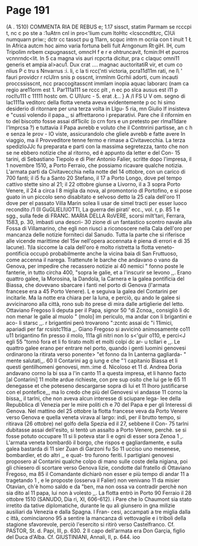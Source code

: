 # Page 191

(A . 1510) COMMENTA RIA DE REBUS e; 1.17 sissct, statim Parmam se rcccpi t, nc c po ste a :1uAtrn cnl in pro<'lium cum ltoHtc <lcsccndtŁrc, C)Ui numquarn priw:; dctr cc tassct pu g 11arn, scquc intrn m ocriia con t inuit 1 Ł In Africa autcm hoc aimo varia fortuna belli fuit Arngonum Rt·giH. IH, cum Tripolim nrbem cxpugnassct, omncH f e r e ohtruncavit, fcmin:IH et pucros vcnnrndc<lit. In 5 ca magna vis auri rcpcrta dicitur, pra c claquc omni11 generis et ampia al>acu1. Dux crat .... magnac auctoritatiR vir, et cum co nlius P c tru s Nnvarrus :i. li, c la ti rcc('nti victoria, pcra11d11m rati, ne l\ ' fauri providcr r rclJlrn snis p osscnt, irnmlnm Gcrhii adorti, cum incauti proccssisscnt, ncc praccogitasscnt immlam inopia aquac Iaborarc (nam ca regio are11orm est 1. Par111a111 se rccc plt , n ec po slca ausus est i11 p rocl!u111 c 11111 hostc om. C Ul\lurc - 5. erat .Ł.. } A /I FS U V om. segno di lac1111a veditorc della flotta veneta aveva evidentemente p oc hi simo desiderio di ritornare per una terza volta in Llgu- 5 ria, mn Giulio If insisteva e "cussì volendo il papa.,, si affrettarono i preparativi. Pare che il rifornim en to del biscotto fosse assai dif1ìcilc (o crn fors e un pretesto per rlma11dare l'lmprcsa ?) e tuttavia il Papa avrebb e voluto che il Contnrini partisse, an c h e senza le prov - IO viste, assicurandolo che gliele avrebb e fatte avere In viaggio, ma il Provveditore tenne fermo e rimase a Civitavecchia. La terza spedizloJJc fu preparata e partì con la massima segretezza, tanto che non se ne ebbero notizie che al ritorno, ed è appunto da letter e del Con- 15 tarini, di Sebastiano Tiepolo e di Pier Antonio Falier, scritte dopo l'impresa, il 1 novembre 1510, a Porto Ferraio, che possiamo ricavare qualche notizia. L'armata partì da Civitavecchia nella notte del 14 ottobre, con un carico di 700 fanti; il i5 fu a Santo 20 Stefano, il 17 a Porto Longo, dove pel tempo cattivo stette sino al 21; il 22 ottobre giunse a Livorno, il a 3 sopra Porto Venere, il 24 a circa I 8 miglia da nova, al promontorio dl Portofino, e si pose guato in un piccolo seno disabitato e selvoso detto la 25 cala dell'oro 11 dove per el passato Villa Marin solea li usar de simel tracti per esser luoco recondito /1 (Il GuGLIELl\IOTTl, La guerra dei pirati' ecc., vol. r, p. 85 1 e sgg., sulla fede di FRANC. MARIA DELLA RoVERE, scorsi milt'tari, Ferrara, 1583, p. 30, imbastì una descri- 30 zione di un fantastico scontro navale alla Fossa di Villamarino, che egli non riuscì a riconoscere nella Cala dell'oro per mancanza delle notizie forniteci dal Sanudo. Tutta la parte che si riferisce alle vicende marittime del 15w nell'opera accennata è piena di errori e di 35 lacune). 1\Ia siccome la cala dell'oro è molto ristretta la flotta veneto-pontificia occupò probabilmente anche la vicina baia di San Fruttuoso, come accenna il narega. Trattenute le barche che andavano o vano da Genova, per impedire che recassero notizie ai 40 nemici " fonno poste le fanterie, in tutto circha 400, "sopra le galie, et a l'inscurir se levono ,,. Erano quattro galee, la Morosina, la Dandola, la Carnera e la galea pontificia del Biassa, che dovevano sbarcare i fanti nel porto di Genova (l'armata francese era a 45 Porto Venere). L e seguiva la galea del Contarini per incitarle. Ma la notte era chiara per la luna, e perciò, qu ando le galee si avvicinarono alla città, rono sub ito prese di mira dalle artiglierie del letto. Ottaviano Fregoso li deputa per il Papa, signor 50 "di Zcnoa,, consigliò li dc non menar le galie al muolo " (molo] im periculo, ma andar con li brigantini e aco- li starsc ,,. r brigantini però trovarono ":zcntc assai dc "i 11imici, apariadi per far rcsistc11tia ,,. Giano Fregoso si avvicinò animosamente co11 u11 brigantino fin presso il molo, 111a gli nitri non lo s<'guir o110, e perci<J egli 55 "tornò fora et li fo tirato molti et molti colpi dc ar- u tcllari e ,,. Le quattro galee erano per entrare nel porto, quando i genti luomini genovesi ordinarono la ritirata verso ponente> "et fonno da In Lanterna gagliarda- " mente salutati,,. 60 Il Contarini ag g iung e che "'l capitanio Biassa et li questi gentilhomeni genovesi, mm.:ime d. Nicoloso et 11 d. Andrea Doria andavano corno la bi ssa a l'in canto 11 a questa impresa, et li hanno facto [al Contarini] 11 molte ardue richieste, con pre sup osito che lui ge le 65 11 denegasse et che poteseno descargarse sopra di lui et 11 lhoro justificarse con el pontefice,,, ma lo credo che più del Genovesi vi andasse 11 corno la bissa,, il tarlni, che non aveva alcun interesse di sciupare lega- lee della Repubblica dl Venezia per le mire politi ch e 70 del Papa e per gli Interessi di Genova. Nel mattino del 25 ottobre la flotta francese veva da Porto Venere verso Genova e quella veneta virava al largo: indi, per il brutto tempo, si ritirava (26 ottobre) nel golfo della Spezia ed il 27, sebbene il Con- 75 tarlni dubitasse assai dell'esito, si tentò un assalto a Porto Venere, perchè. se si fosse potuto occupare 11 si li poteva star lì e ogni dì esser sora Zenoa 1 ,. L'armata veneta bombardò il borgo, che rispos e gagliardamente, e sulla galea bastarda di 11 sier Zuan di Garzoni fu So 11 ucciso uno mesenese, bombardier, et do altri ,, e quat- tro furono feriti. I partigiani genovesi proposero al Contarini qualche colpo di mano sulle coste della nigiana, poi gli chiesero di scortare verso Genova lizie, condotte dal fratello di Ottaviano Fregoso, ma 85 il Comandante dichiarò non esser e più tempo di andar 11 a tragetando 1 , e le proposte (osserva il Falier) non venivano 11 da misier Otavian, ch'è homo saldo e da "ben, ma non ossa va contradir perchè non sia dito al 11 papa, lui non à volesto ,,. La flotta entrò in Porto 90 Ferraio il 28 ottobre 1510 (SANUDO, Dia ri, XI, 606-612). i Pare che lo Chaumont sia stato irretito da tative diplomatiche, durante le qu ali giunsero in gna milizie ausiliari da Venezia e dalla Spagna. I Fran- cesi, accampati a tre miglia dalla c ittà, cominciarono 95 a sentire la mancanza di vettovaglie e i triboli della stagione sfavorevole, perciò l'esercito si ritirò verso Castelfranco. Cf. PASTOR, St. d. Papi, III, p. 630. 2 Il capo dell'armata era Don Garçia, figlio del Duca d'Alba. Cf. GIUSTINIANI, Annali, II, p. 644. ioo